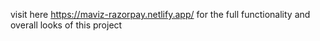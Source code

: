 visit here https://maviz-razorpay.netlify.app/ for the full functionality and overall looks of this project

